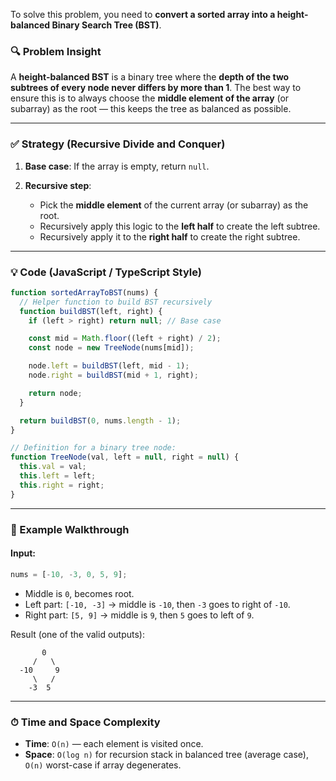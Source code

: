 To solve this problem, you need to **convert a sorted array into a height-balanced Binary Search Tree (BST)**.

### 🔍 Problem Insight

A **height-balanced BST** is a binary tree where the **depth of the two subtrees of every node never differs by more than 1**. The best way to ensure this is to always choose the **middle element of the array** (or subarray) as the root — this keeps the tree as balanced as possible.

---

### ✅ Strategy (Recursive Divide and Conquer)

1. **Base case**: If the array is empty, return `null`.
2. **Recursive step**:

   - Pick the **middle element** of the current array (or subarray) as the root.
   - Recursively apply this logic to the **left half** to create the left subtree.
   - Recursively apply it to the **right half** to create the right subtree.

---

### 💡 Code (JavaScript / TypeScript Style)

```javascript
function sortedArrayToBST(nums) {
  // Helper function to build BST recursively
  function buildBST(left, right) {
    if (left > right) return null; // Base case

    const mid = Math.floor((left + right) / 2);
    const node = new TreeNode(nums[mid]);

    node.left = buildBST(left, mid - 1);
    node.right = buildBST(mid + 1, right);

    return node;
  }

  return buildBST(0, nums.length - 1);
}

// Definition for a binary tree node:
function TreeNode(val, left = null, right = null) {
  this.val = val;
  this.left = left;
  this.right = right;
}
```

---

### 🔁 Example Walkthrough

#### Input:

```js
nums = [-10, -3, 0, 5, 9];
```

- Middle is `0`, becomes root.
- Left part: `[-10, -3]` → middle is `-10`, then `-3` goes to right of `-10`.
- Right part: `[5, 9]` → middle is `9`, then `5` goes to left of `9`.

Result (one of the valid outputs):

```
       0
     /   \
  -10     9
     \   /
    -3  5
```

---

### ⏱ Time and Space Complexity

- **Time**: `O(n)` — each element is visited once.
- **Space**: `O(log n)` for recursion stack in balanced tree (average case), `O(n)` worst-case if array degenerates.
